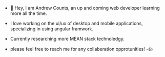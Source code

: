 - 👋 Hey, I am Andrew Counts, an up and coming web developer learning more all the time.

- I love working on the ui/ux of desktop and mobile applications, specializing in using angular framwork.

- Currently researching more MEAN stack technoledgy.

- please feel free to reach me for any collaberation opprotunities! -👍


